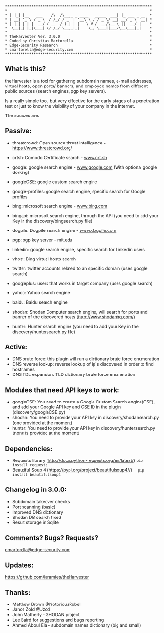 ```
*******************************************************************
*                                                                 *
* | |_| |__   ___    /\  /\__ _ _ ____   _____  ___| |_ ___ _ __  *
* | __| '_ \ / _ \  / /_/ / _` | '__\ \ / / _ \/ __| __/ _ \ '__| *
* | |_| | | |  __/ / __  / (_| | |   \ V /  __/\__ \ ||  __/ |    *
*  \__|_| |_|\___| \/ /_/ \__,_|_|    \_/ \___||___/\__\___|_|    *
*                                                                 *
* TheHarvester Ver. 3.0.0                                         *
* Coded by Christian Martorella                                   *
* Edge-Security Research                                          *
* cmartorella@edge-security.com                                   *
*******************************************************************
```

What is this?
-------------

theHarvester is a tool for gathering subdomain names, e-mail addresses, virtual
hosts, open ports/ banners, and employee names from different public sources
(search engines, pgp key servers).

Is a really simple tool, but very effective for the early stages of a penetration
test or just to know the visibility of your company in the Internet.

The sources are:

**Passive**:
---------

* threatcrowd: Open source threat intelligence - https://www.threatcrowd.org/

* crtsh: Comodo Certificate search - www.crt.sh

* google: google search engine  - www.google.com (With optional google dorking)

* googleCSE: google custom search engine

* google-profiles: google search engine, specific search for Google profiles

* bing: microsoft search engine  - www.bing.com

* bingapi: microsoft search engine, through the API (you need to add your Key in
          the discovery/bingsearch.py file)

* dogpile: Dogpile search engine - www.dogpile.com

* pgp: pgp key server - mit.edu

* linkedin: google search engine, specific search for Linkedin users


* vhost: Bing virtual hosts search

* twitter: twitter accounts related to an specific domain (uses google search)

* googleplus: users that works in target company (uses google search)

* yahoo: Yahoo search engine

* baidu: Baidu search engine

* shodan: Shodan Computer search engine, will search for ports and banner of the
         discovered hosts  (http://www.shodanhq.com/)

* hunter: Hunter search engine (you need to add your Key in the discovery/huntersearch.py file) 

Active:
-------
* DNS brute force: this plugin will run a dictionary brute force enumeration
* DNS reverse lookup: reverse lookup of ip´s discovered in order to find hostnames
* DNS TDL expansion: TLD dictionary brute force enumeration


Modules that need API keys to work:
----------------------------------
* googleCSE: You need to create a Google Custom Search engine(CSE), and add your
 Google API key and CSE ID in the plugin (discovery/googleCSE.py)
* shodan: You need to provide your API key in discovery/shodansearch.py (one provided at the moment)
* hunter: You need to provide your API key in discovery/huntersearch.py (none is provided at the moment)  

Dependencies:
------------
* Requests library (http://docs.python-requests.org/en/latest/)
`pip install requests`
* Beautiful Soup 4 (https://pypi.org/project/beautifulsoup4//)
`  pip install beautifulsoup4`

Changelog in 3.0.0:
------------------
* Subdomain takeover checks
* Port scanning (basic)
* Improved DNS dictionary
* Shodan DB search fixed
* Result storage in Sqlite


Comments? Bugs? Requests?
------------------------
cmartorella@edge-security.com

Updates:
--------
https://github.com/laramies/theHarvester

Thanks:
-------
* Matthew Brown @NotoriousRebel
* Janos Zold @Jzod 
* John Matherly -  SHODAN project
* Lee Baird for suggestions and bugs reporting
* Ahmed Aboul Ela - subdomain names dictionary (big and small)
